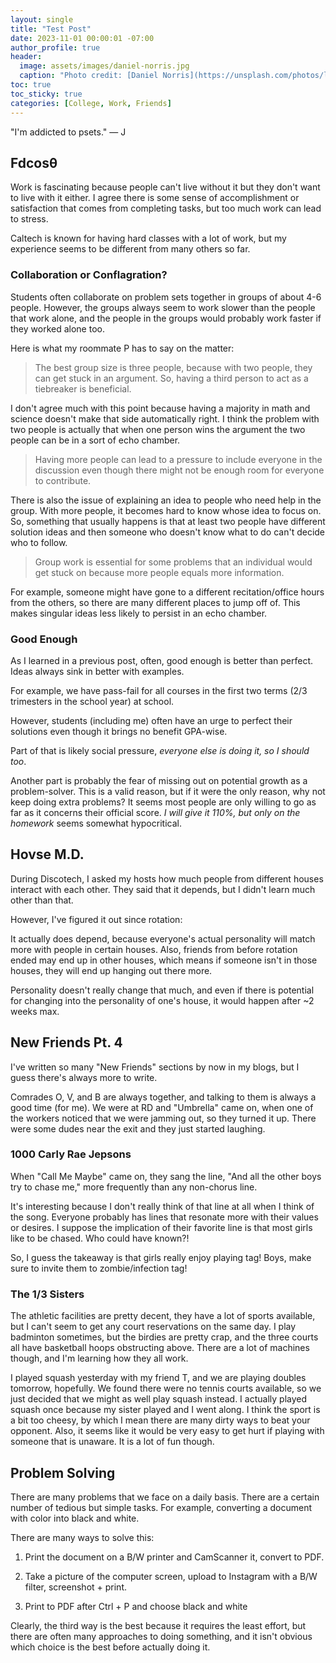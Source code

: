 ```yaml
---
layout: single
title: "Test Post"
date: 2023-11-01 00:00:01 -07:00
author_profile: true
header: 
  image: assets/images/daniel-norris.jpg
  caption: "Photo credit: [Daniel Norris](https://unsplash.com/photos/lobster-in-plate-PdK_Cu876aE)" 
toc: true
toc_sticky: true
categories: [College, Work, Friends]
---
```


"I'm addicted to psets." — J

## Fdcosθ
Work is fascinating because people can't live without it but they don't want to live with it either. I agree there is some sense of accomplishment or satisfaction that comes from completing tasks, but too much work can lead to stress. 

Caltech is known for having hard classes with a lot of work, but my experience seems to be different from many others so far. 

### Collaboration or Conflagration?
Students often collaborate on problem sets together in groups of about 4-6 people. However, the groups always seem to work slower than the people that work alone, and the people in the groups would probably work faster if they worked alone too. 

Here is what my roommate P has to say on the matter:

>The best group size is three people, because with two people, they can get stuck in an argument. So, having a third person to act as a tiebreaker is beneficial. 

I don't agree much with this point because having a majority in math and science doesn't make that side automatically right. I think the problem with two people is actually that when one person wins the argument the two people can be in a sort of echo chamber. 

>Having more people can lead to a pressure to include everyone in the discussion even though there might not be enough room for everyone to contribute. 

There is also the issue of explaining an idea to people who need help in the group. With more people, it becomes hard to know whose idea to focus on. So, something that usually happens is that at least two people have different solution ideas and then someone who doesn't know what to do can't decide who to follow. 

>Group work is essential for some problems that an individual would get stuck on because more people equals more information. 

For example, someone might have gone to a different recitation/office hours from the others, so there are many different places to jump off of. This makes singular ideas less likely to persist in an echo chamber. 

### Good Enough
As I learned in a previous post, often, good enough is better than perfect. Ideas always sink in better with examples. 

For example, we have pass-fail for all courses in the first two terms (2/3 trimesters in the school year) at school. 

However, students (including me) often have an urge to perfect their solutions even though it brings no benefit GPA-wise. 

Part of that is likely social pressure, *everyone else is doing it, so I should too*. 

Another part is probably the fear of missing out on potential growth as a problem-solver. This is a valid reason, but if it were the only reason, why not keep doing extra problems? It seems most people are only willing to go as far as it concerns their official score. *I will give it 110%, but only on the homework* seems somewhat hypocritical. 

## Hovse M.D.
During Discotech, I asked my hosts how much people from different houses interact with each other. They said that it depends, but I didn't learn much other than that. 

However, I've figured it out since rotation:

It actually does depend, because everyone's actual personality will match more with people in certain houses. Also, friends from before rotation ended may end up in other houses, which means if someone isn't in those houses, they will end up hanging out there more. 

Personality doesn't really change that much, and even if there is potential for changing into the personality of one's house, it would happen after ~2 weeks max.

## New Friends Pt. 4
I've written so many "New Friends" sections by now in my blogs, but I guess there's always more to write.

Comrades O, V, and B are always together, and talking to them is always a good time (for me). We were at RD and "Umbrella" came on, when one of the workers noticed that we were jamming out, so they turned it up. There were some dudes near the exit and they just started laughing.

### 1000 Carly Rae Jepsons
When "Call Me Maybe" came on, they sang the line, "And all the other boys try to chase me," more frequently than any non-chorus line.  

It's interesting because I don't really think of that line at all when I think of the song. Everyone probably has lines that resonate more with their values or desires. I suppose the implication of their favorite line is that most girls like to be chased. Who could have known?!

So, I guess the takeaway is that girls really enjoy playing tag! Boys, make sure to invite them to zombie/infection tag!

### The 1/3 Sisters
The athletic facilities are pretty decent, they have a lot of sports available, but I can't seem to get any court reservations on the same day. I play badminton sometimes, but the birdies are pretty crap, and the three courts all have basketball hoops obstructing above. There are a lot of machines though, and I'm learning how they all work. 

I played squash yesterday with my friend T, and we are playing doubles tomorrow, hopefully. We found there were no tennis courts available, so we just decided that we might as well play squash instead. I actually played squash once because my sister played and I went along. I think the sport is a bit too cheesy, by which I mean there are many dirty ways to beat your opponent. Also, it seems like it would be very easy to get hurt if playing with someone that is unaware. It is a lot of fun though. 

## Problem Solving
There are many problems that we face on a daily basis. There are a certain number of tedious but simple tasks. For example, converting a document with color into black and white.

There are many ways to solve this:

1. Print the document on a B/W printer and CamScanner it, convert to PDF.

2. Take a picture of the computer screen, upload to Instagram with a B/W filter, screenshot + print. 

3. Print to PDF after Ctrl + P and choose black and white

Clearly, the third way is the best because it requires the least effort, but there are often many approaches to doing something, and it isn't obvious which choice is the best before actually doing it. 
